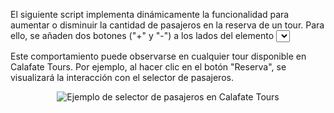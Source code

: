 El siguiente script implementa dinámicamente la funcionalidad para aumentar o disminuir la cantidad de pasajeros en la reserva de un tour. Para ello, se añaden dos botones ("+" y "-") a los lados del elemento <select>, permitiendo una selección más intuitiva.

Este comportamiento puede observarse en cualquier tour disponible en Calafate Tours. Por ejemplo, al hacer clic en el botón "Reserva", se visualizará la interacción con el selector de pasajeros.

<div style="text-align: center;"> <img src="https://github.com/user-attachments/assets/52052151-dfda-4a53-b95d-81b5080c3427" alt="Ejemplo de selector de pasajeros en Calafate Tours"> </div>
